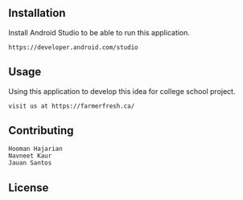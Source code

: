 ## Installation
Install Android Studio to be able to run this application.

```downloadlink
https://developer.android.com/studio
```

## Usage
Using this application to develop this idea for college school project.
```
visit us at https://farmerfresh.ca/
```

## Contributing
```Contributing
Hooman Hajarian
Navneet Kaur 
Jauan Santos
```

## License
